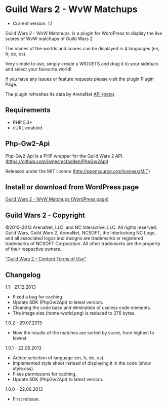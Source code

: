Guild Wars 2 - WvW Matchups
=========

- Current version: 1.1

Guild Wars 2 - WvW Matchups, is a plugin for WordPress to display the live scores of WvW matchups of Guild Wars 2

The names of the worlds and scores can be displayed in 4 languages (en, fr, de, es).

Very simple to use, simply create a WIDGETS and drag it to your sidebars and select your favourite world!

If you have any issues or feature requests please visit the plugin Plugin Page.

The plugin refreshes its data by ArenaNet [API (beta)](hhttps://forum-en.guildwars2.com/forum/community/api/API-Documentation). 


Requirements
-
- PHP 5.3+
- cURL enabled


Php-Gw2-Api
-

Php-Gw2-Api is a PHP wrapper for the Guild Wars 2 API. (https://github.com/jamesmcfadden/PhpGw2Api)

Released under the MIT licence (http://opensource.org/licenses/MIT)


Install or download from WordPress page
-

[Guild Wars 2 - WvW Matchups (WordPress page)](http://wordpress.org/plugins/guild-wars-2-wvw-matchups/)


Guild Wars 2 - Copyright
-

©2010–2013 ArenaNet, LLC. and NC Interactive, LLC. All rights reserved. Guild Wars, Guild Wars 2, ArenaNet, NCSOFT, the Interlocking NC Logo, and all associated logos and designs are trademarks or registered trademarks of NCSOFT Corporation. All other trademarks are the property of their respective owners.

["Guild Wars 2 - Content Terms of Use"](https://www.guildwars2.com/en/legal/guild-wars-2-content-terms-of-use/)

Changelog
-

1.1 - 27.12.2013
- Fixed a bug for caching.
- Update SDK (PhpGw2Api) to latest version.
- Cleaning the code base and elimination of useless code elements.
- The image size (home-world.png) is reduced to 276 bytes.

1.0.2 - 29.07.2013
- Now the results of the matches are sorted by score, from highest to lowest.

1.0.1 - 22.06.2013
- Added selection of language (en, fr, de, es).
- Implemented style sheet instead of displaying it in the code (show style.css).
- Fixes permissions for caching.
- Update SDK (PhpGw2Api) to latest version.

1.0.0 - 22.06.2013
- First release.